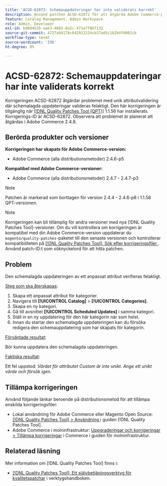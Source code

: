 ```yaml
---
title: 'ACSD-62872: Schemauppdateringar har inte validerats korrekt'
description: Använd patchen ACSD-62872 för att åtgärda Adobe Commerce-problemet med unik attributvalidering där schemalagda uppdateringar inte valideras korrekt.
feature: Catalog Management, Admin Workspace
role: Admin, Developer
exl-id: bd0d452b-aae3-4682-8a2c-471a7f8bf132
source-git-commit: 4727a94178c642922224cb37ad5c1b2b4f6002cb
workflow-type: tm+mt
source-wordcount: '336'
ht-degree: 0%

---
```


# ACSD-62872: Schemauppdateringar har inte validerats korrekt

Korrigeringen ACSD-62872 åtgärdar problemet med unik attributvalidering där schemalagda uppdateringar valideras felaktigt. Den här korrigeringen är tillgänglig när [[!DNL Quality Patches Tool (QPT)]](/help/tools/quality-patches-tool/quality-patches-tool-to-self-serve-quality-patches.md) 1.1.56 har installerats. Korrigerings-ID är ACSD-62872. Observera att problemet är planerat att åtgärdas i Adobe Commerce 2.4.8.

## Berörda produkter och versioner

**Korrigeringen har skapats för Adobe Commerce-version:**

* Adobe Commerce (alla distributionsmetoder) 2.4.6-p5

**Kompatibel med Adobe Commerce-versioner:**

* Adobe Commerce (alla distributionsmetoder) 2.4.7 - 2.4.7-p3

>[!NOTE]
>
>Patchen är markerad som borttagen för version 2.4.4 - 2.4.6-p8 i 1.1.58 QPT-versionen.

>[!NOTE]
>
>Korrigeringen kan bli tillämplig för andra versioner med nya [!DNL Quality Patches Tool]-versioner. Om du vill kontrollera om korrigeringen är kompatibel med din Adobe Commerce-version uppdaterar du `magento/quality-patches`-paketet till den senaste versionen och kontrollerar kompatibiliteten på [[!DNL Quality Patches Tool]: Sök efter korrigeringsfiler ](https://experienceleague.adobe.com/tools/commerce-quality-patches/index.html?lang=sv-SE). Använd patch-ID:t som söknyckelord för att hitta patchen.

## Problem

Den schemalagda uppdateringen av ett anpassat attribut verifieras felaktigt.

<u>Steg som ska återskapas</u>:

1. Skapa ett anpassat attribut för kategorier.
1. Navigera till **[!UICONTROL Catalog]** > **[!UICONTROL Categories]**.
1. Skapa en ny kategori.
1. Gå till avsnittet **[!UICONTROL Scheduled Updates]** i samma kategori.
1. Ställ in en ny uppdatering för den här kategorin när som helst.
1. Innan du startar den schemalagda uppdateringen kan du försöka redigera den schemauppdatering som har skapats för kategorin.

<u>Förväntade resultat</u>:

Bör kunna uppdatera den schemalagda uppdateringen.

<u>Faktiska resultat</u>:

Ett fel uppstod: *Värdet för attributet Custom är inte unikt. Ange ett unikt värde och försök igen.*

## Tillämpa korrigeringen

Använd följande länkar beroende på distributionsmetod för att tillämpa enskilda korrigeringsfiler:

* Lokal användning för Adobe Commerce eller Magento Open Source: [[!DNL Quality Patches Tool] > Användning ](/help/tools/quality-patches-tool/usage.md) i guiden [!DNL Quality Patches Tool].
* Adobe Commerce i molninfrastruktur: [Uppgraderingar och korrigeringar > Tillämpa korrigeringar](https://experienceleague.adobe.com/sv/docs/commerce-cloud-service/user-guide/develop/upgrade/apply-patches) i Commerce i guiden för molninfrastruktur.

## Relaterad läsning

Mer information om [!DNL Quality Patches Tool] finns i:

* [[!DNL Quality Patches Tool]: Ett självbetjäningsverktyg för kvalitetspatchar](/help/tools/quality-patches-tool/quality-patches-tool-to-self-serve-quality-patches.md) i verktygshandboken.
